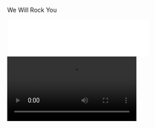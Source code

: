 We Will Rock You
<iframe frameborder="no" border="0" marginwidth="0" marginheight="0" width=330 height=86 src="//music.163.com/outchain/player?type=2&id=1869271&auto=0&height=66";align="middle"></iframe>
   
<video preload="auto" src="http://vs.leleketang.com/dat/ms/ph/k/video/20631.mp4" controls>
  你的浏览器不支持
</video>
